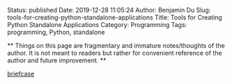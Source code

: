 Status: published
Date: 2019-12-28 11:05:24
Author: Benjamin Du
Slug: tools-for-creating-python-standalone-applications
Title: Tools for Creating Python Standalone Applications
Category: Programming
Tags: programming, Python, standalone

**
Things on this page are fragmentary and immature notes/thoughts of the author.
It is not meant to readers but rather for convenient reference of the author and future improvement.
**


[briefcase](https://github.com/beeware/briefcase)

